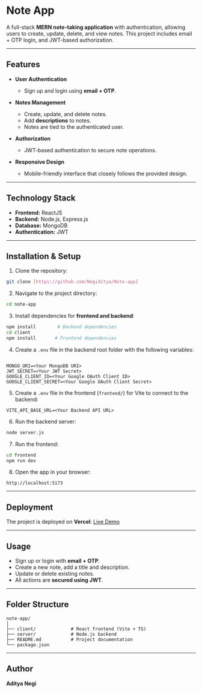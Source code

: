 # Note App

A full-stack **MERN note-taking application** with authentication, allowing users to create, update, delete, and view notes. This project includes email + OTP login, and JWT-based authorization.

---

## Features

- **User Authentication**
  - Sign up and login using **email + OTP**.

- **Notes Management**
  - Create, update, and delete notes.
  - Add **descriptions** to notes.
  - Notes are tied to the authenticated user.

- **Authorization**
  - JWT-based authentication to secure note operations.

- **Responsive Design**
  - Mobile-friendly interface that closely follows the provided design.

---

## Technology Stack

- **Frontend:** ReactJS 
- **Backend:** Node.js, Express.js
- **Database:** MongoDB
- **Authentication:** JWT

---

## Installation & Setup

1. Clone the repository:
```bash
git clone [https://github.com/Negiditya/Note-app]
```

2. Navigate to the project directory:
```bash
cd note-app
```

3. Install dependencies for **frontend and backend**:
```bash
npm install        # Backend dependencies
cd client
npm install       # Frontend dependencies
```

4. Create a `.env` file in the backend root folder with the following variables:
```

MONGO_URI=<Your MongoDB URI>
JWT_SECRET=<Your JWT Secret>
GOOGLE_CLIENT_ID=<Your Google OAuth Client ID>
GOOGLE_CLIENT_SECRET=<Your Google OAuth Client Secret>
```

5. Create a `.env` file in the frontend (`frontend/`) for Vite to connect to the backend:
```
VITE_API_BASE_URL=<Your Backend API URL>
```

6. Run the backend server:
```bash
node server.js
```

7. Run the frontend:
```bash
cd frontend
npm run dev
```

8. Open the app in your browser:
```
http://localhost:5173
```

---

## Deployment

The project is deployed on **Vercel**:
[Live Demo](https://note-app-mu-roan.vercel.app/)

---

## Usage

- Sign up or login with **email + OTP**.
- Create a new note, add a title and description.
- Update or delete existing notes.
- All actions are **secured using JWT**.

---

## Folder Structure

```
note-app/
│
├── client/             # React frontend (Vite + TS)
├── server/             # Node.js backend
├── README.md           # Project documentation
└── package.json
```

---

## Author

**Aditya Negi**  


